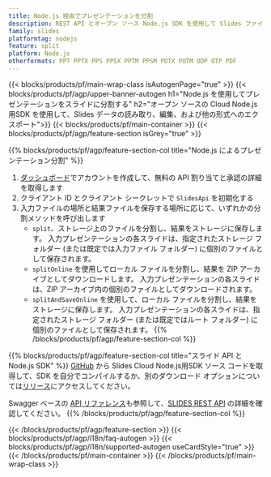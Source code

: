 ```yaml
---
title: Node.js 経由でプレゼンテーションを分割
description: REST API とオープン ソース Node.js SDK を使用して Slides ファイルをスライドに分割する
family: slides
platformtag: nodejs
feature: split
platform: Node.js
otherformats: PPT PPTX PPS PPSX PPTM PPSM POTX POTM ODP OTP PDF
---
```


{{< blocks/products/pf/main-wrap-class isAutogenPage="true" >}}
{{< blocks/products/pf/agp/upper-banner-autogen h1="Node.js を使用してプレゼンテーションをスライドに分割する" h2="オープン ソースの Cloud Node.js用SDK を使用して、Slides データの読み取り、編集、および他の形式へのエクスポート">}}
{{< blocks/products/pf/main-container >}}
{{< blocks/products/pf/agp/feature-section isGrey="true" >}}

{{% blocks/products/pf/agp/feature-section-col title="Node.js によるプレゼンテーション分割" %}}
1. <a href="https://dashboard.aspose.cloud/">ダッシュボード</a>でアカウントを作成して、無料の API 割り当てと承認の詳細を取得します
1. クライアント ID とクライアント シークレットで ```SlidesApi``` を初期化する
1. 入力ファイルの場所と結果ファイルを保存する場所に応じて、いずれかの分割メソッドを呼び出します
    - ```split```、ストレージ上のファイルを分割し、結果をストレージに保存します。 入力プレゼンテーションの各スライドは、指定されたストレージ フォルダー (または既定では入力ファイル フォルダー) に個別のファイルとして保存されます。
    - ```splitOnline``` を使用してローカル ファイルを分割し、結果を ZIP アーカイブとしてダウンロードします。 入力プレゼンテーションの各スライドは、ZIP アーカイブ内の個別のファイルとしてダウンロードされます。
    - ```splitAndSaveOnline``` を使用して、ローカル ファイルを分割し、結果をストレージに保存します。 入力プレゼンテーションの各スライドは、指定されたストレージ フォルダー (または既定ではルート フォルダー) に個別のファイルとして保存されます。
{{% /blocks/products/pf/agp/feature-section-col %}}

{{% blocks/products/pf/agp/feature-section-col title="スライド API と Node.js SDK" %}}
[GitHub](https://github.com/aspose-slides-cloud/aspose-slides-cloud-nodejs) から Slides Cloud Node.js用SDK ソース コードを取得して、SDK を自分でコンパイルするか、別のダウンロード オプションについては[リリース](https://releases.aspose.cloud/)にアクセスしてください。

Swagger ベースの [API リファレンス](https://apireference.aspose.cloud/slides/)も参照して、[SLIDES REST API](https://products.aspose.cloud/slides/curl/) の詳細を確認してください。
{{% /blocks/products/pf/agp/feature-section-col %}}

{{< /blocks/products/pf/agp/feature-section >}}
{{< blocks/products/pf/agp/i18n/faq-autogen >}}
{{< blocks/products/pf/agp/i18n/supported-autogen useCardStyle="true" >}}
{{< /blocks/products/pf/main-container >}}
{{< /blocks/products/pf/main-wrap-class >}}